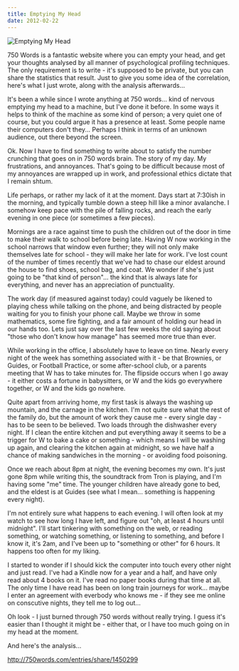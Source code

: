 ```yaml
---
title: Emptying My Head
date: 2012-02-22
---
```


![Emptying My Head](https://source.unsplash.com/2aFp6EWWs58/1600x900)

750 Words is a fantastic website where you can empty your head, and get your thoughts analysed by all manner of psychological profiling techniques. The only requirement is to write - it's supposed to be private, but you can share the statistics that result. Just to give you some idea of the correlation, here's what I just wrote, along with the analysis afterwards...

It's been a while since I wrote anything at 750 words... kind of nervous emptying my head to a machine, but I've done it before. In some ways it helps to think of the machine as some kind of person; a very quiet one of course, but you could argue it has a presence at least. Some people name their computers don't they... Perhaps I think in terms of an unknown audience, out there beyond the screen.

Ok. Now I have to find something to write about to satisfy the number crunching that goes on in 750 words brain. The story of my day. My frustrations, and annoyances. That's going to be difficult because most of my annoyances are wrapped up in work, and professional ethics dictate that I remain shtum.

Life perhaps, or rather my lack of it at the moment. Days start at 7:30ish in the morning, and typically tumble down a steep hill like a minor avalanche. I somehow keep pace with the pile of falling rocks, and reach the early evening in one piece (or sometimes a few pieces).

Mornings are a race against time to push the children out of the door in time to make their walk to school before being late. Having W now working in the school narrows that window even further; they will not only make themselves late for school - they will make her late for work. I've lost count of the number of times recently that we've had to chase our eldest around the house to find shoes, school bag, and coat. We wonder if she's just going to be "that kind of person"... the kind that is always late for everything, and never has an appreciation of punctuality.

The work day (if measured against today) could vaguely be likened to playing chess while talking on the phone, and being distracted by people waiting for you to finish your phone call. Maybe we throw in some mathematics, some fire fighting, and a fair amount of holding our head in our hands too. Lets just say over the last few weeks the old saying about "those who don't know how manage" has seemed more true than ever.

While working in the office, I absolutely have to leave on time. Nearly every night of the week has something associated with it - be that Brownies, or Guides, or Football Practice, or some after-school club, or a parents meeting that W has to take minutes for. The flipside occurs when I go away - it either costs a fortune in babysitters, or W and the kids go everywhere together, or W and the kids go nowhere.

Quite apart from arriving home, my first task is always the washing up mountain, and the carnage in the kitchen. I'm not quite sure what the rest of the family do, but the amount of work they cause me - every single day - has to be seen to be believed. Two loads through the dishwasher every night. If I clean the entire kitchen and put everything away it seems to be a trigger for W to bake a cake or something - which means I will be washing up again, and clearing the kitchen again at midnight, so we have half a chance of making sandwiches in the morning - or avoiding food poisoning.

Once we reach about 8pm at night, the evening becomes my own. It's just gone 8pm while writing this, the soundtrack from Tron is playing, and I'm having some "me" time. The younger children have already gone to bed, and the eldest is at Guides (see what I mean... something is happening every night).

I'm not entirely sure what happens to each evening. I will often look at my watch to see how long I have left, and figure out "oh, at least 4 hours until midnight". I'll start tinkering with something on the web, or reading something, or watching something, or listening to something, and before I know it, it's 2am, and I've been up to "something or other" for 6 hours. It happens too often for my liking.

I started to wonder if I should kick the computer into touch every other night and just read. I've had a Kindle now for a year and a half, and have only read about 4 books on it. I've read no paper books during that time at all. The only time I have read has been on long train journeys for work... maybe I enter an agreement with everbody who knows me - if they see me online on conscutive nights, they tell me to log out...

Oh look - I just burned through 750 words without really trying. I guess it's easier than I thought it might be - either that, or I have too much going on in my head at the moment.

And here's the analysis...

http://750words.com/entries/share/1450299